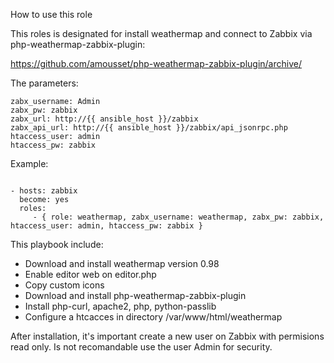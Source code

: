 How to use this role

This roles is designated for install weathermap and connect to Zabbix via php-weathermap-zabbix-plugin:

https://github.com/amousset/php-weathermap-zabbix-plugin/archive/

The parameters:
```
zabx_username: Admin
zabx_pw: zabbix
zabx_url: http://{{ ansible_host }}/zabbix
zabx_api_url: http://{{ ansible_host }}/zabbix/api_jsonrpc.php 
htaccess_user: admin
htaccess_pw: zabbix
```

Example:

```

- hosts: zabbix
  become: yes
  roles:
     - { role: weathermap, zabx_username: weathermap, zabx_pw: zabbix, htaccess_user: admin, htaccess_pw: zabbix }
```

This playbook include:
* Download and install weathermap version 0.98
* Enable editor web on editor.php 
* Copy custom icons
* Download and install php-weathermap-zabbix-plugin
* Install php-curl, apache2, php, python-passlib
* Configure a htcacces in directory /var/www/html/weathermap 

After installation, it's important create a new user on Zabbix with permisions read only. Is not recomandable use the user Admin for security.
